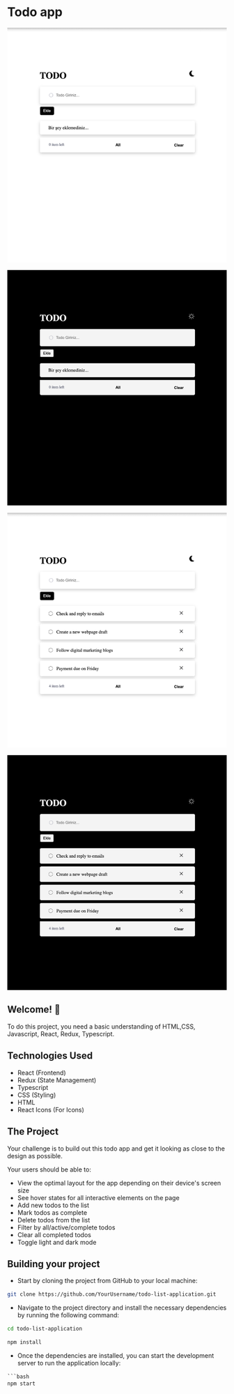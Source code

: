 # Todo app

![Design preview for the Todo app coding challenge](./src/assets/todo-app-sun.png) 

![Design preview for the Todo app coding challenge](./src/assets/todo-app-night.png)

![Design preview for the Todo app coding challenge](./src/assets/todo-app-sun-todo.png)

![Design preview for the Todo app coding challenge](./src/assets/todo-app-night-todo.png)



## Welcome! 👋

To do this project, you need a basic understanding of HTML,CSS, Javascript, React, Redux, Typescript.

## Technologies Used

- React (Frontend)
- Redux (State Management)
- Typescript
- CSS (Styling)
- HTML
- React Icons (For Icons)

## The Project

Your challenge is to build out this todo app and get it looking as close to the design as possible.

Your users should be able to:

- View the optimal layout for the app depending on their device's screen size
- See hover states for all interactive elements on the page
- Add new todos to the list
- Mark todos as complete
- Delete todos from the list
- Filter by all/active/complete todos
- Clear all completed todos
- Toggle light and dark mode


## Building your project

- Start by cloning the project from GitHub to your local machine:
```bash
git clone https://github.com/YourUsername/todo-list-application.git
```
- Navigate to the project directory and install the necessary dependencies by running the following command:
```bash
cd todo-list-application
```
```bash
npm install
```
- Once the dependencies are installed, you can start the development server to run the application locally:
```
```bash
npm start
```


